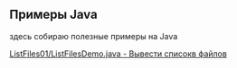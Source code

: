 ## Примеры Java

здесь собираю полезные примеры на Java

[ListFiles01/ListFilesDemo.java - Вывести списокв файлов](https://github.com/aykononov/JavaExamples/tree/main/src/main/java/ListFiles01/ListFilesDemo.java "Посмотреть пример Java")

